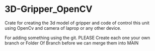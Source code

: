 # 3D-Gripper_OpenCV
Crate for creating the 3d model of gripper and code of control this unit using OpenCv and camera of laprop or any other device. 

For adding something using the git. PLEASE Create each one your own branch or Folder Of Branch before we can merge them into MAIN
